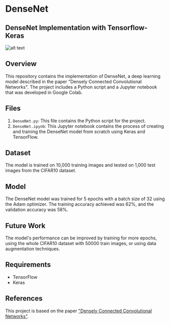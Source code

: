 # DenseNet
## DenseNet Implementation with Tensorflow-Keras

![alt text](https://th.bing.com/th/id/R.9bc2e97eb9cd4be6d5502f208a5f5e57?rik=YUDpAYqxzlKRog&pid=ImgRaw&r=0)



## Overview
This repository contains the implementation of DenseNet, a deep learning model described in the paper "Densely Connected Convolutional Networks". The project includes a Python script and a Jupyter notebook that was developed in Google Colab.

## Files
1. `DenseNet.py`: This file contains the Python script for the project.
2. `DenseNet.ipynb`: This Jupyter notebook contains the process of creating and training the DenseNet model from scratch using Keras and TensorFlow.

## Dataset
The model is trained on 10,000 training images and tested on 1,000 test images from the CIFAR10 dataset.

## Model
The DenseNet model was trained for 5 epochs with a batch size of 32 using the Adam optimizer. The training accuracy achieved was 62%, and the validation accuracy was 58%.

## Future Work
The model's performance can be improved by training for more epochs, using the whole CIFAR10 dataset with 50000 train images, or using data augmentation techniques.

## Requirements
- TensorFlow
- Keras

## References
This project is based on the paper ["Densely Connected Convolutional Networks"](http://openaccess.thecvf.com/content_cvpr_2017/html/Huang_Densely_Connected_Convolutional_CVPR_2017_paper.html). 
